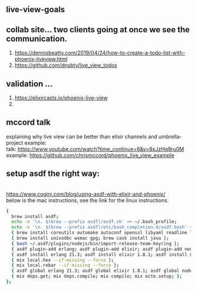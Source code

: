 ## live-view-goals

## collab site... two clients going at once we see the communication. 
1) https://dennisbeatty.com/2019/04/24/how-to-create-a-todo-list-with-phoenix-liveview.html
2) https://github.com/dnsbty/live_view_todos

## validation ... 
1) https://elixircasts.io/phoenix-live-view
2) 

## mccord talk 
explaining why live view can be better than elixir channels and umbrella-project example:
<br/>talk: https://www.youtube.com/watch?time_continue=6&v=8xJzHq8ru0M
<br/>example: https://github.com/chrismccord/phoenix_live_view_example

## setup asdf the right way:
<br/>https://www.cogini.com/blog/using-asdf-with-elixir-and-phoenix/
<br/>below is the mac instructions, see the link for the linux instructions.
```bash
{
  brew install asdf;
  echo -e '\n. $(brew --prefix asdf)/asdf.sh' >> ~/.bash_profile;
  echo -e '\n. $(brew --prefix asdf)/etc/bash_completion.d/asdf.bash' >> ~/.bash_profile;
  { brew install coreutils automake autoconf openssl libyaml readline libxslt libtool; };
  { brew install unixodbc wxmac gpg; brew cask install java };
  { bash ~/.asdf/plugins/nodejs/bin/import-release-team-keyring };
  { asdf plugin-add erlang; asdf plugin-add elixir; asdf plugin-add nodejs; };
  { asdf install erlang 21.3; asdf install elixir 1.8.1; asdf install nodejs 10.15.3; };
  { mix local.hex --if-missing --force };
  { mix local.rebar --if-missing --force };
  { asdf global erlang 21.3; asdf global elixir 1.8.1; asdf global nodejs 10.15.3; };
  { mix deps.get; mix deps.compile; mix compile; mix ecto.setup; };
};
